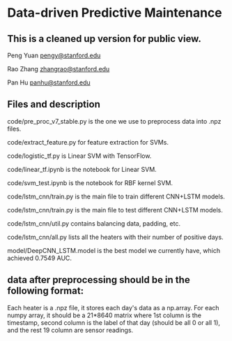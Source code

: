 # Data-driven Predictive Maintenance

## This is a cleaned up version for public view. ##

Peng Yuan pengy@stanford.edu

Rao Zhang zhangrao@stanford.edu

Pan Hu panhu@stanford.edu

## Files and description

code/pre_proc_v7_stable.py is the one we use to preprocess data into .npz files.

code/extract_feature.py for feature extraction for SVMs.

code/logistic_tf.py is Linear SVM with TensorFlow.

code/linear_tf.ipynb is the notebook for Linear SVM.

code/svm_test.ipynb is the notebook for RBF kernel SVM.

code/lstm_cnn/train.py is the main file to train different CNN+LSTM models.

code/lstm_cnn/train.py is the main file to test different CNN+LSTM models.

code/lstm_cnn/util.py contains balancing data, padding, etc.

code/lstm_cnn/all.py lists all the heaters with their number of positive days.

model/DeepCNN_LSTM.model is the best model we currently have, which achieved 0.7549 AUC.

## data after preprocessing should be in the following format:

Each heater is a .npz file, it stores each day's data as a np.array. For each numpy array, it should be a 21\*8640 matrix where 1st column is the timestamp, second column is the label of that day (should be all 0 or all 1), and the rest 19 column are sensor readings.

